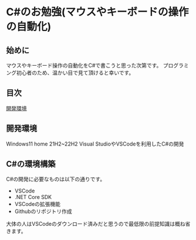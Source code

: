 # C#のお勉強(マウスやキーボードの操作の自動化)

## 始めに

マウスやキーボード操作の自動化をC#で書こうと思った次第です。
プログラミング初心者のため、温かい目で見て頂けると幸いです。

## 目次

[開発環境](#開発環境)
[]()

## 開発環境

Windows11 home 21H2~22H2
Visual StudioやVSCodeを利用したC#の開発

## C#の環境構築

C#の開発に必要なものは以下の通りです。

* VSCode
* .NET Core SDK
* VSCodeの拡張機能
* Githubのリポジトリ作成

大体の人はVSCodeのダウンロード済みだと思うので最低限の前提知識は概ね省きます。
